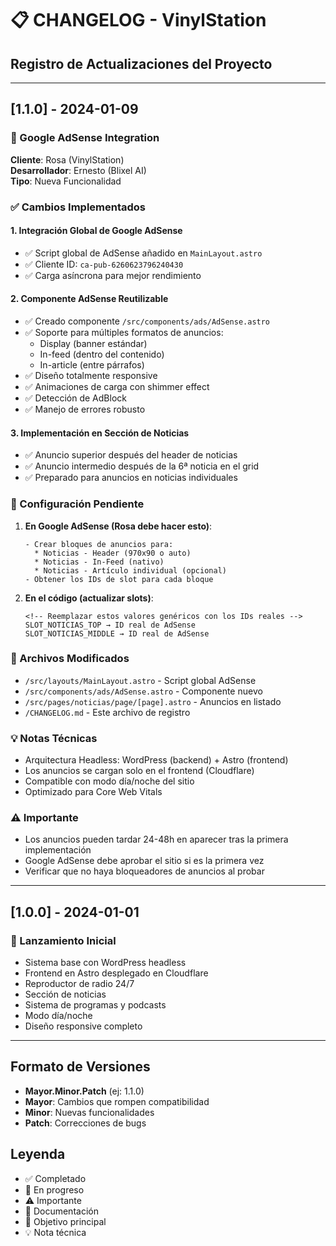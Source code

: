 # 📋 CHANGELOG - VinylStation

## Registro de Actualizaciones del Proyecto

---

## [1.1.0] - 2024-01-09

### 🎯 Google AdSense Integration
**Cliente**: Rosa (VinylStation)  
**Desarrollador**: Ernesto (Blixel AI)  
**Tipo**: Nueva Funcionalidad

### ✅ Cambios Implementados

#### 1. **Integración Global de Google AdSense**
- ✅ Script global de AdSense añadido en `MainLayout.astro`
- ✅ Cliente ID: `ca-pub-6260623796240430`
- ✅ Carga asíncrona para mejor rendimiento

#### 2. **Componente AdSense Reutilizable**
- ✅ Creado componente `/src/components/ads/AdSense.astro`
- ✅ Soporte para múltiples formatos de anuncios:
  - Display (banner estándar)
  - In-feed (dentro del contenido)
  - In-article (entre párrafos)
- ✅ Diseño totalmente responsive
- ✅ Animaciones de carga con shimmer effect
- ✅ Detección de AdBlock
- ✅ Manejo de errores robusto

#### 3. **Implementación en Sección de Noticias**
- ✅ Anuncio superior después del header de noticias
- ✅ Anuncio intermedio después de la 6ª noticia en el grid
- ✅ Preparado para anuncios en noticias individuales

### 📝 Configuración Pendiente

1. **En Google AdSense (Rosa debe hacer esto)**:
   ```
   - Crear bloques de anuncios para:
     * Noticias - Header (970x90 o auto)
     * Noticias - In-Feed (nativo)
     * Noticias - Artículo individual (opcional)
   - Obtener los IDs de slot para cada bloque
   ```

2. **En el código (actualizar slots)**:
   ```astro
   <!-- Reemplazar estos valores genéricos con los IDs reales -->
   SLOT_NOTICIAS_TOP → ID real de AdSense
   SLOT_NOTICIAS_MIDDLE → ID real de AdSense
   ```

### 🔧 Archivos Modificados
- `/src/layouts/MainLayout.astro` - Script global AdSense
- `/src/components/ads/AdSense.astro` - Componente nuevo
- `/src/pages/noticias/page/[page].astro` - Anuncios en listado
- `/CHANGELOG.md` - Este archivo de registro

### 💡 Notas Técnicas
- Arquitectura Headless: WordPress (backend) + Astro (frontend)
- Los anuncios se cargan solo en el frontend (Cloudflare)
- Compatible con modo día/noche del sitio
- Optimizado para Core Web Vitals

### ⚠️ Importante
- Los anuncios pueden tardar 24-48h en aparecer tras la primera implementación
- Google AdSense debe aprobar el sitio si es la primera vez
- Verificar que no haya bloqueadores de anuncios al probar

---

## [1.0.0] - 2024-01-01

### 🚀 Lanzamiento Inicial
- Sistema base con WordPress headless
- Frontend en Astro desplegado en Cloudflare
- Reproductor de radio 24/7
- Sección de noticias
- Sistema de programas y podcasts
- Modo día/noche
- Diseño responsive completo

---

## Formato de Versiones
- **Mayor.Minor.Patch** (ej: 1.1.0)
- **Mayor**: Cambios que rompen compatibilidad
- **Minor**: Nuevas funcionalidades
- **Patch**: Correcciones de bugs

## Leyenda
- ✅ Completado
- 🔧 En progreso
- ⚠️ Importante
- 📝 Documentación
- 🎯 Objetivo principal
- 💡 Nota técnica
